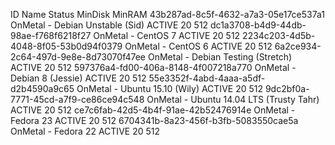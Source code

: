 ID					Name								Status	MinDisk	MinRAM
43b287ad-8c5f-4632-a7a3-05e17ce537a1	OnMetal - Debian Unstable (Sid)					ACTIVE	20	512
dc1a3708-b4d9-44db-98ae-f768f6218f27	OnMetal - CentOS 7						ACTIVE	20	512
2234c203-4d5b-4048-8f05-53b0d94f0379	OnMetal - CentOS 6						ACTIVE	20	512
6a2ce934-2c64-497d-9e8e-8d73070f47ee	OnMetal - Debian Testing (Stretch)				ACTIVE	20	512
597376a4-fd00-406a-8148-4f007218a770	OnMetal - Debian 8 (Jessie)					ACTIVE	20	512
55e3352f-4abd-4aaa-a5df-d2b4590a9c65	OnMetal - Ubuntu 15.10 (Wily)					ACTIVE	20	512
9dc2bf0a-7771-45cd-a7f9-ce86ce94c548	OnMetal - Ubuntu 14.04 LTS (Trusty Tahr)			ACTIVE	20	512
ce7c6fab-42d5-4b4f-91ae-42b52476914e	OnMetal - Fedora 23						ACTIVE	20	512
6704341b-8a23-456f-b3fb-5083550cae5a	OnMetal - Fedora 22						ACTIVE	20	512
